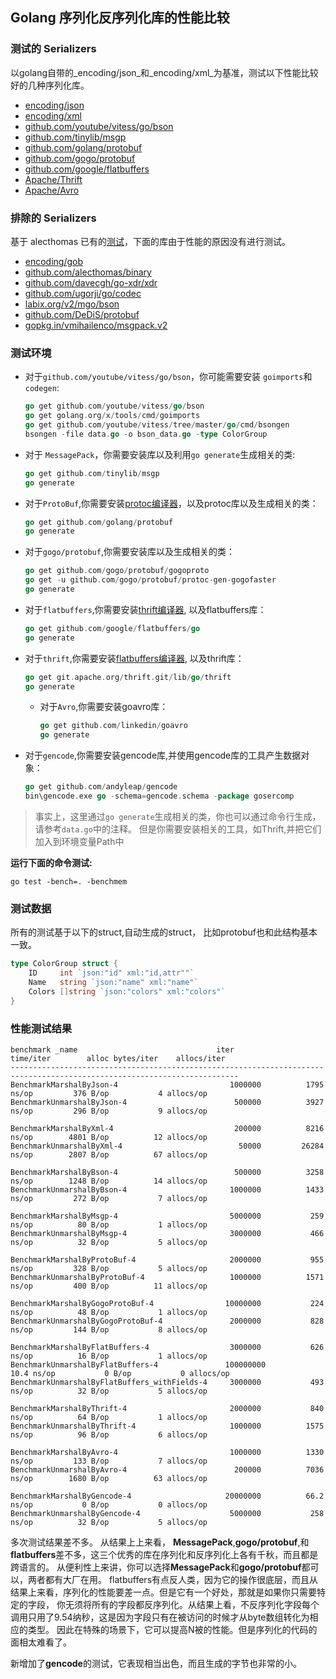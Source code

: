 ## Golang 序列化反序列化库的性能比较

### 测试的 Serializers

以golang自带的_encoding/json_和_encoding/xml_为基准，测试以下性能比较好的几种序列化库。

- [encoding/json](http://golang.org/pkg/encoding/json/)
- [encoding/xml](http://golang.org/pkg/encoding/xml/)
- [github.com/youtube/vitess/go/bson](http://github.com/youtube/vitess/go/bson)
- [github.com/tinylib/msgp](http://github.com/tinylib/msgp)
- [github.com/golang/protobuf](http://github.com/golang/protobuf)
- [github.com/gogo/protobuf](http://github.com/gogo/protobuf)
- [github.com/google/flatbuffers](http://github.com/google/flatbuffers)
- [Apache/Thrift](https://github.com/apache/thrift/tree/master/lib/go)
- [Apache/Avro](https://github.com/linkedin/goavro)

### 排除的 Serializers

基于 alecthomas 已有的[测试](https://github.com/alecthomas/go_serialization_benchmarks)，下面的库由于性能的原因没有进行测试。

- [encoding/gob](http://golang.org/pkg/encoding/gob/)
- [github.com/alecthomas/binary](http://github.com/alecthomas/binary)
- [github.com/davecgh/go-xdr/xdr](http://github.com/davecgh/go-xdr/xdr)
- [github.com/ugorji/go/codec](http://github.com/ugorji/go/codec)
- [labix.org/v2/mgo/bson](http://labix.org/v2/mgo/bson)
- [github.com/DeDiS/protobuf](http://github.com/DeDiS/protobuf)
- [gopkg.in/vmihailenco/msgpack.v2](http://gopkg.in/vmihailenco/msgpack.v2)

### 测试环境

- 对于`github.com/youtube/vitess/go/bson`，你可能需要安装 `goimports`和`codegen`:

  ```go
  go get github.com/youtube/vitess/go/bson
  go get golang.org/x/tools/cmd/goimports
  go get github.com/youtube/vitess/tree/master/go/cmd/bsongen
  bsongen -file data.go -o bson_data.go -type ColorGroup
  ```

- 对于 `MessagePack`，你需要安装库以及利用`go generate`生成相关的类:

  ```go
  go get github.com/tinylib/msgp
  go generate
  ```

- 对于`ProtoBuf`,你需要安装[protoc编译器](https://github.com/google/protobuf/releases)，以及protoc库以及生成相关的类：

  ```go
  go get github.com/golang/protobuf
  go generate
  ```

- 对于`gogo/protobuf`,你需要安装库以及生成相关的类：

  ```go
  go get github.com/gogo/protobuf/gogoproto
  go get -u github.com/gogo/protobuf/protoc-gen-gogofaster
  go generate
  ```

- 对于`flatbuffers`,你需要安装[thrift编译器](https://thrift.apache.org/download), 以及flatbuffers库：

  ```go
  go get github.com/google/flatbuffers/go
  go generate
  ```

- 对于`thrift`,你需要安装[flatbuffers编译器](https://github.com/google/flatbuffers/releases), 以及thrift库：

  ```go
  go get git.apache.org/thrift.git/lib/go/thrift
  go generate
  ```

  - 对于`Avro`,你需要安装goavro库：

    ```go
    go get github.com/linkedin/goavro
    go generate
    ```

- 对于`gencode`,你需要安装gencode库,并使用gencode库的工具产生数据对象：

  ```go
  go get github.com/andyleap/gencode
  bin\gencode.exe go -schema=gencode.schema -package gosercomp
  ```

> 事实上，这里通过`go generate`生成相关的类，你也可以通过命令行生成，请参考`data.go`中的注释。 但是你需要安装相关的工具，如Thrift,并把它们加入到环境变量Path中

**运行下面的命令测试:**

```
go test -bench=. -benchmem
```

### 测试数据

所有的测试基于以下的struct,自动生成的struct， 比如protobuf也和此结构基本一致。

```go
type ColorGroup struct {
    ID     int `json:"id" xml:"id,attr""`
    Name   string `json:"name" xml:"name"`
    Colors []string `json:"colors" xml:"colors"`
}
```

### 性能测试结果

```
benchmark _name                               iter                 time/iter        alloc bytes/iter    allocs/iter
-------------------------------------------------------------------------------------------------------------------------
BenchmarkMarshalByJson-4                         1000000          1795 ns/op         376 B/op           4 allocs/op
BenchmarkUnmarshalByJson-4                        500000          3927 ns/op         296 B/op           9 allocs/op

BenchmarkMarshalByXml-4                           200000          8216 ns/op        4801 B/op          12 allocs/op
BenchmarkUnmarshalByXml-4                          50000         26284 ns/op        2807 B/op          67 allocs/op

BenchmarkMarshalByBson-4                          500000          3258 ns/op        1248 B/op          14 allocs/op
BenchmarkUnmarshalByBson-4                       1000000          1433 ns/op         272 B/op           7 allocs/op

BenchmarkMarshalByMsgp-4                         5000000           259 ns/op          80 B/op           1 allocs/op
BenchmarkUnmarshalByMsgp-4                       3000000           466 ns/op          32 B/op           5 allocs/op

BenchmarkMarshalByProtoBuf-4                     2000000           955 ns/op         328 B/op           5 allocs/op
BenchmarkUnmarshalByProtoBuf-4                   1000000          1571 ns/op         400 B/op          11 allocs/op

BenchmarkMarshalByGogoProtoBuf-4                10000000           224 ns/op          48 B/op           1 allocs/op
BenchmarkUnmarshalByGogoProtoBuf-4               2000000           828 ns/op         144 B/op           8 allocs/op

BenchmarkMarshalByFlatBuffers-4                  3000000           626 ns/op          16 B/op           1 allocs/op
BenchmarkUnmarshalByFlatBuffers-4               100000000            10.4 ns/op           0 B/op           0 allocs/op
BenchmarkUnmarshalByFlatBuffers_withFields-4     3000000           493 ns/op          32 B/op           5 allocs/op

BenchmarkMarshalByThrift-4                       2000000           840 ns/op          64 B/op           1 allocs/op
BenchmarkUnmarshalByThrift-4                     1000000          1575 ns/op          96 B/op           6 allocs/op

BenchmarkMarshalByAvro-4                         1000000          1330 ns/op         133 B/op           7 allocs/op
BenchmarkUnmarshalByAvro-4                        200000          7036 ns/op        1680 B/op          63 allocs/op

BenchmarkMarshalByGencode-4                     20000000          66.2 ns/op           0 B/op           0 allocs/op
BenchmarkUnmarshalByGencode-4                    5000000           258 ns/op          32 B/op           5 allocs/op
```

多次测试结果差不多。 从结果上上来看， **MessagePack**,**gogo/protobuf**,和**flatbuffers**差不多，这三个优秀的库在序列化和反序列化上各有千秋，而且都是跨语言的。 从便利性上来讲，你可以选择**MessagePack**和**gogo/protobuf**都可以，两者都有大厂在用。 flatbuffers有点反人类，因为它的操作很底层，而且从结果上来看，序列化的性能要差一点。但是它有一个好处，那就是如果你只需要特定的字段， 你无须将所有的字段都反序列化。从结果上看，不反序列化字段每个调用只用了9.54纳秒，这是因为字段只有在被访问的时候才从byte数组转化为相应的类型。 因此在特殊的场景下，它可以提高N被的性能。但是序列化的代码的面相太难看了。

新增加了**gencode**的测试，它表现相当出色，而且生成的字节也非常的小。
